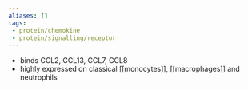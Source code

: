 ```yaml
---
aliases: []
tags:
 - protein/chemokine
 - protein/signalling/receptor
---
```


- binds CCL2, CCL13, CCL7, CCL8
- highly expressed on classical [[monocytes]], [[macrophages]] and neutrophils